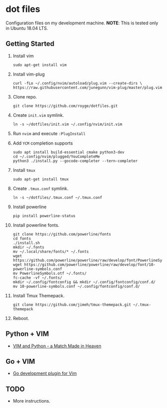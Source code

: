# dot files

Configuration files on my development machine.
**NOTE**: This is tested only in Ubuntu 18.04 LTS.

## Getting Started
1. Install vim

    ```
    sudo apt-get install vim
    ```

1. Install vim-plug

    ```
    curl -fLo ~/.config/nvim/autoload/plug.vim --create-dirs \
    https://raw.githubusercontent.com/junegunn/vim-plug/master/plug.vim
    ```

1. Clone repo.

    ```
    git clone https://github.com/royge/dotfiles.git
    ```

1. Create ```init.vim``` symlink.

    ```
    ln -s ~/dotfiles/init.vim ~/.config/nvim/init.vim
    ```

1. Run ```nvim``` and execute ```:PlugInstall```

1. Add `YCM` completion supports

    ```
    sudo apt install build-essential cmake python3-dev
    cd ~/.config/nvim/plugged/YouCompleteMe
    python3 ./install.py --gocode-completer --tern-completer
    ```

1. Install ```tmux```
    
    ```sudo apt-get install tmux```

1. Create ```.tmux.conf``` symlink.

    ```
    ln -s ~/dotfiles/.tmux.conf ~/.tmux.conf
    ```

1. Install powerline

    ```pip install powerline-status```

1. Install powerline fonts.

    ```
    git clone https://github.com/powerline/fonts
    cd fonts
    ./install.sh
    mkdir ~/.fonts
    mv ~/.local/share/fonts/* ~/.fonts
    wget https://github.com/powerline/powerline/raw/develop/font/PowerlineSymbols.otf
    wget https://github.com/powerline/powerline/raw/develop/font/10-powerline-symbols.conf
    mv PowerlineSymbols.otf ~/.fonts/
    fc-cache -vf ~/.fonts/
    mkdir ~/.config/fontconfig && mkdir ~/.config/fontconfig/conf.d/
    mv 10-powerline-symbols.conf ~/.config/fontconfig/conf.d/
    ```

1. Install Tmux Themepack.

    ```
    git clone https://github.com/jimeh/tmux-themepack.git ~/.tmux-themepack
    ```

1. Reboot.

## Python + VIM

- [VIM and Python - a Match Made in Heaven](https://realpython.com/blog/python/vim-and-python-a-match-made-in-heaven/)

## Go + VIM

- [Go development plugin for Vim](https://github.com/fatih/vim-go)

TODO
----

* More instructions.
